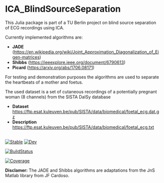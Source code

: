 # ICA_BlindSourceSeparation

This Julia package is part of a TU Berlin project on blind source separation of ECG recordings using ICA.

Currently implemented algorithms are:
- **JADE** (https://en.wikipedia.org/wiki/Joint_Approximation_Diagonalization_of_Eigen-matrices)
- **Shibbs** (https://ieeexplore.ieee.org/document/6790613)
- **Picard** (https://arxiv.org/abs/1706.08171)

For testing and demonstration purposes the algorithms are used to separate the heartbeats of a mother and foetus.

The used dataset is a set of cutaneous recordings of a potentially pregnant woman (8 channels) from the SISTA DaISy database
- **Dataset** https://ftp.esat.kuleuven.be/pub/SISTA/data/biomedical/foetal_ecg.dat.gz
- **Description** https://ftp.esat.kuleuven.be/pub/SISTA/data/biomedical/foetal_ecg.txt

\
[![Stable](https://img.shields.io/badge/docs-stable-blue.svg)](https://github.com/isabel-vs/ICA_BlindSourceSeparation/stable/)
[![Dev](https://img.shields.io/badge/docs-dev-pink.svg)](https://github.com/isabel-vs/ICA_BlindSourceSeparation/dev/)

[![BuildStatus](https://github.com/ErikFelgendreher/ICA_BlindSourceSeparation.jl/actions/workflows/CI.yml/badge.svg?branch=main)](https://github.com/ErikFelgendreher/ICA_BlindSourceSeparation.jl/actions/workflows/CI.yml?query=branch%3Amain)

[![Coverage](https://codecov.io/gh/ErikFelgendreher/ICA_BlindSourceSeparation.jl/branch/main/graph/badge.svg)](https://codecov.io/gh/ErikFelgendreher/ICA_BlindSourceSeparation.jl)

**Disclamer:** The JADE and Shibbs algorithms are adaptations from the JnS Matlab library from JF Cardoso.
